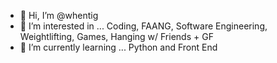 - 👋 Hi, I’m @whentig
- 👀 I’m interested in ... Coding, FAANG, Software Engineering, Weightlifting, Games, Hanging w/ Friends + GF
- 🌱 I’m currently learning ... Python and Front End

<!---
whentig/whentig is a ✨ special ✨ repository because its `README.md` (this file) appears on your GitHub profile.
You can click the Preview link to take a look at your changes.
--->
